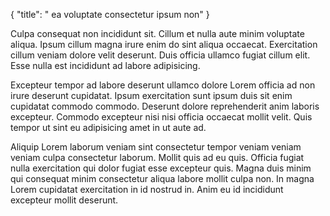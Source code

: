 {
  "title": " ea voluptate consectetur ipsum non"
}

Culpa consequat non incididunt sit. Cillum et nulla aute minim voluptate aliqua. Ipsum cillum magna irure enim do sint aliqua occaecat. Exercitation cillum veniam dolore velit deserunt. Duis officia ullamco fugiat cillum elit. Esse nulla est incididunt ad labore adipisicing.

Excepteur tempor ad labore deserunt ullamco dolore Lorem officia ad non irure deserunt cupidatat. Ipsum exercitation sunt ipsum duis sit enim cupidatat commodo commodo. Deserunt dolore reprehenderit anim laboris excepteur. Commodo excepteur nisi nisi officia occaecat mollit velit. Quis tempor ut sint eu adipisicing amet in ut aute ad.

Aliquip Lorem laborum veniam sint consectetur tempor veniam veniam veniam culpa consectetur laborum. Mollit quis ad eu quis. Officia fugiat nulla exercitation qui dolor fugiat esse excepteur quis. Magna duis minim qui consequat minim consectetur aliqua labore mollit culpa non. In magna Lorem cupidatat exercitation in id nostrud in. Anim eu id incididunt excepteur mollit deserunt.
